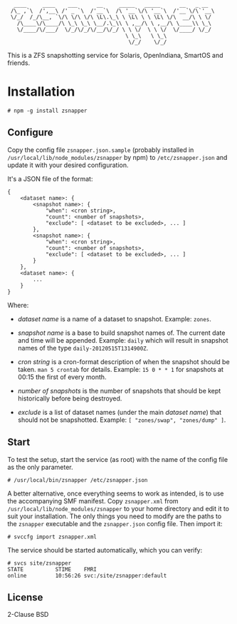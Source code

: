       ____     ____    ___      __     _____   _____      __   _ __ 
     /\_ ,`\  /',__\ /' _ `\  /'__`\  /\ '__`\/\ '__`\  /'__`\/\`'__\
     \/_/  /_/\__, `\/\ \/\ \/\ \L\.\_\ \ \L\ \ \ \L\ \/\  __/\ \ \/
       /\____\/\____/\ \_\ \_\ \__/.\_\\ \ ,__/\ \ ,__/\ \____\\ \_\
       \/____/\/___/  \/_/\/_/\/__/\/_/ \ \ \/  \ \ \/  \/____/ \/_/
                                         \ \_\   \ \_\
                                          \/_/    \/_/

This is a ZFS snapshotting service for Solaris, OpenIndiana, SmartOS and friends.

Installation
============

    # npm -g install zsnapper

Configure
---------

Copy the config file `zsnapper.json.sample` (probably installed in
`/usr/local/lib/node_modules/zsnapper` by npm) to
`/etc/zsnapper.json` and update it with your desired configuration.

It's a JSON file of the format:

    {
        <dataset name>: {
            <snapshot name>: {
                "when": <cron string>,
                "count": <number of snapshots>,
                "exclude": [ <dataset to be excluded>, ... ]
            },
            <snapshot name>: {
                "when": <cron string>,
                "count": <number of snapshots>,
                "exclude": [ <dataset to be excluded>, ... ]
            }
        },
        <dataset name>: {
            ...
        }
    }

Where:

  - *dataset name* is a name of a dataset to snapshot. Example: `zones`.

  - *snapshot name* is a base to build snapshot names of. The current date and
    time will be appended. Example: `daily` which will result in snapshot names
    of the type `daily-20120515T1314900Z`.

  - *cron string* is a cron-format description of when the snapshot should be
    taken. `man 5 crontab` for details. Example: `15 0 * * 1` for snapshots at
    00:15 the first of every month.

  - *number of snapshots* is the number of snapshots that should be kept
    historically before being destroyed.

  - *exclude* is a list of dataset names (under the main *dataset name*) that
    should not be snapshotted. Example: `[ "zones/swap", "zones/dump" ]`.

Start
-----

To test the setup, start the service (as root) with the name of the config file
as the only parameter.

    # /usr/local/bin/zsnapper /etc/zsnapper.json

A better alternative, once everything seems to work as intended, is to use the
accompanying SMF manifest. Copy `zsnapper.xml` from
`/usr/local/lib/node_modules/zsnapper` to your home directory and edit it to
suit your installation. The only things you need to modify are the paths to the
`zsnapper` executable and the `zsnapper.json` config file. Then import it:

    # svccfg import zsnapper.xml

The service should be started automatically, which you can verify:

    # svcs site/zsnapper
    STATE          STIME    FMRI
    online         10:56:26 svc:/site/zsnapper:default

License
-------

2-Clause BSD

